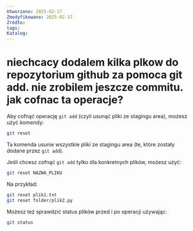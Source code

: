 ```yaml
---
Utworzono: 2025-02-17
Zmodyfikowano: 2025-02-17
Źródło: 
tags: 
Katalog:
---
```


# niechcacy dodalem kilka plkow do repozytorium github za pomoca git add. nie zrobilem jeszcze commitu. jak cofnac ta operacje?

Aby cofnąć operację `git add` (czyli usunąć pliki ze stagingu area), możesz użyć komendy:

```bash
git reset
```

Ta komenda usunie wszystkie pliki ze stagingu area (te, które zostały dodane przez `git add`).

Jeśli chcesz cofnąć `git add` tylko dla konkretnych plików, możesz użyć:

```bash
git reset NAZWA_PLIKU
```

Na przykład:
```bash
git reset plik1.txt
git reset folder/plik2.py
```

Możesz też sprawdzić status plików przed i po operacji używając:
```bash
git status
```